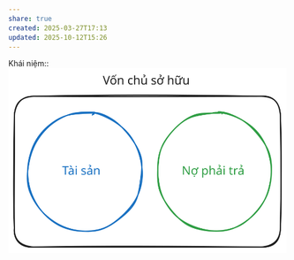 ```yaml
---
share: true
created: 2025-03-27T17:13
updated: 2025-10-12T15:26
---
```

Khái niệm:: 
![Tài sản, nợ phải trả, vốn chủ sở hữu.excalidraw](../../../../../assets/attachments/T%C3%A0i%20s%E1%BA%A3n,%20n%E1%BB%A3%20ph%E1%BA%A3i%20tr%E1%BA%A3,%20v%E1%BB%91n%20ch%E1%BB%A7%20s%E1%BB%9F%20h%E1%BB%AFu.svg)